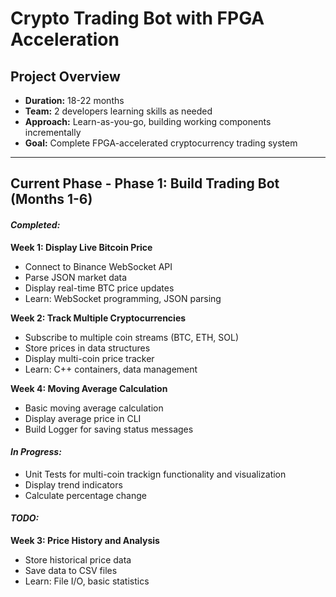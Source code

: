 # Crypto Trading Bot with FPGA Acceleration

## Project Overview
- **Duration:** 18-22 months
- **Team:** 2 developers learning skills as needed
- **Approach:** Learn-as-you-go, building working components incrementally
- **Goal:** Complete FPGA-accelerated cryptocurrency trading system

---

## **Current Phase** - Phase 1: Build Trading Bot (Months 1-6)
#### *Completed:*
**Week 1: Display Live Bitcoin Price**
- Connect to Binance WebSocket API
- Parse JSON market data
- Display real-time BTC price updates
- Learn: WebSocket programming, JSON parsing

**Week 2: Track Multiple Cryptocurrencies**
- Subscribe to multiple coin streams (BTC, ETH, SOL)
- Store prices in data structures
- Display multi-coin price tracker
- Learn: C++ containers, data management

**Week 4: Moving Average Calculation**
- Basic moving average calculation
- Display average price in CLI
- Build Logger for saving status messages

#### *In Progress:*
- Unit Tests for multi-coin trackign functionality and visualization
- Display trend indicators
- Calculate percentage change

#### *TODO:*
**Week 3: Price History and Analysis**
- Store historical price data
- Save data to CSV files
- Learn: File I/O, basic statistics

